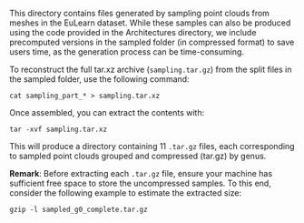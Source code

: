 This directory contains files generated by sampling point clouds from meshes in the EuLearn dataset. While these samples can also be produced using the code provided in the Architectures directory, we include precomputed versions in the sampled folder (in compressed format) to save users time, as the generation process can be time-consuming.

To reconstruct the full tar.xz archive (`sampling.tar.gz`) from the split files in the sampled folder, use the following command:

```
cat sampling_part_* > sampling.tar.xz
```

Once assembled, you can extract the contents with:

```
tar -xvf sampling.tar.xz
```

This will produce a directory containing 11 `.tar.gz` files, each corresponding to sampled point clouds grouped and compressed (tar.gz) by genus.

**Remark**: Before extracting each `.tar.gz` file, ensure your machine has sufficient free space to store the uncompressed samples. To this end, consider the following example to estimate the extracted size:

```
gzip -l sampled_g0_complete.tar.gz
```
